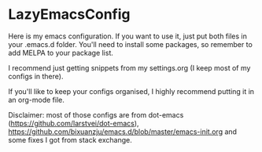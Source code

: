 # LazyEmacsConfig
Here is my emacs configuration.
If you want to use it, just put both files in your .emacs.d folder. You'll need to install some packages, so remember to add MELPA to your package list.

I recommend just getting snippets from my settings.org (I keep most of my configs in there).

If you'll like to keep your configs organised, I highly recommend putting it in an org-mode file.

Disclaimer: most of those configs are from 
dot-emacs (https://github.com/larstvei/dot-emacs), 
https://github.com/bixuanzju/emacs.d/blob/master/emacs-init.org
and some fixes I got from stack exchange.
